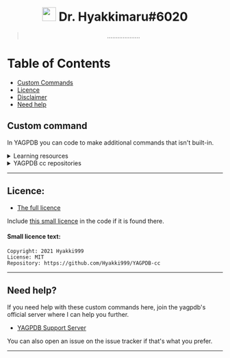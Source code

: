 
<h1 align="center"><img src="https://cdn.discordapp.com/avatars/596956753657069599/f913f1d1943ede689ade2f0cbdee4307.png" height=32px width=32px></img>&nbspDr. Hyakkimaru#6020</h1>

> <p align="center">...................</p>

# Table of Contents
- [Custom Commands](#custom-command)
- [Licence](#licence)
- [Disclaimer](#disclaimer)
- [Need help](#need-help?)


## Custom command
In YAGPDB you can code to make additional commands that isn't built-in.

<details><summary>Learning resources</summary>

  - [The custom command interface](https://learn.yagpdb.xyz/the-custom-command-interface)
  - [Learning page](https://learn.yagpdb.xyz/)
  - [Templates](https://docs.yagpdb.xyz/reference/templates)
</details>

<details><summary>YAGPDB cc repositories</summary>

  - [YAGPDB cc's](https://github.com/yagpdb-cc/yagpdb-cc)
  - [wolf's](https://github.com/TheHDCrafter/yagpdb-cc)
  - [Pedro's](https://github.com/Pedro-Pessoa/yagpdb-cc/tree/Tickets/tickets)
  - [DZ](https://github.com/DZ-TM/Yagpdb.xyz)
  - [sponge](https://github.com/Spongerooski/yagpdb-cc)
</details>

---
## Licence:  
 - [The full licence](https://github.com/Hyakki999/YAGPDB-cc/blob/main/LICENSE)

Include [this small licence](#small-licence-text) in the code if it is found there.  

#### Small licence text:
```
Copyright: 2021 Hyakki999
License: MIT
Repository: https://github.com/Hyakki999/YAGPDB-cc
```

---
## Need help?

If you need help with these custom commands here, join the yagpdb's official server where I can help you further.

- [YAGPDB Support Server](https://discord.gg/5uVyq2E)

You can also open an issue on the issue tracker if that's what you prefer.

---
